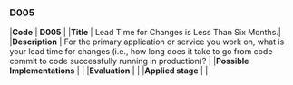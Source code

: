 ### D005

|**Code**           | **D005** |
|**Title**          | Lead Time for Changes is Less Than Six Months.|
|**Description**    | For the primary application or service you work on, what is your lead time for changes (i.e., how long does it take to go from code commit to code successfully running in production)? |
|**Possible Implementations** | |
|**Evaluation**     | |
|**Applied stage**  | |
